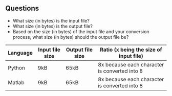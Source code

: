 ## Questions 

-  What size (in bytes) is the input file?
-  What size (in bytes) is the output file?
-  Based on the size (in bytes) of the input file and your conversion process, what
size (in bytes) should the output file be?

| Language | Input file size  | Output file size | Ratio (x being the size of input file)        |
|----------|------------------|------------------|-----------------------------------------------|
| Python   |        9kB       |       65kB       | 8x because each character is converted into 8 |
| Matlab   |        9kB       |       65kB       | 8x because each character is converted into 8 |  